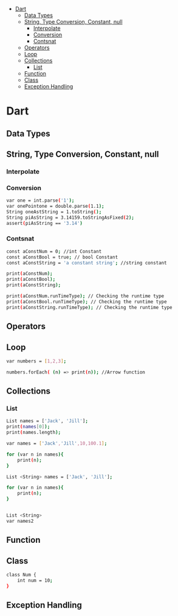 <!--ts-->
   * [Dart](#dart)
      * [Data Types](#data-types)
      * [String, Type Conversion, Constant, null](#string-type-conversion-constant-null)
         * [Interpolate](#interpolate)
         * [Conversion](#conversion)
         * [Contsnat](#contsnat)
      * [Operators](#operators)
      * [Loop](#loop)
      * [Collections](#collections)
         * [List](#list)
      * [Function](#function)
      * [Class](#class)
      * [Exception Handling](#exception-handling)

<!-- Added by: gil_diy, at: 2019-09-28T13:57+03:00 -->

<!--te-->

# Dart

## Data Types


## String, Type Conversion, Constant, null

### Interpolate

### Conversion
```bash
var one = int.parse('1');
var onePointone = double.parse(1.1);
String oneAstString = 1.toString();
String piAsString = 3.14159.toStringAsFixed(2);
assert(piAsString == '3.14')
```

### Contsnat

```bash
const aConstNum = 0; //int Constant
const aConstBool = true; // bool Constant
const aConstString = 'a constant string'; //string constant

print(aConstNum);
print(aConstBool);
print(aConstString);

print(aConstNum.runTimeType); // Checking the runtime type
print(aConstBool.runTimeType); // Checking the runtime type
print(aConstString.runTimeType); // Checking the runtime type
```





## Operators

## Loop

```bash
var numbers = [1,2,3];

numbers.forEach( (n) => print(n)); //Arrow function

```

## Collections

### List
```bash
List names = ['Jack', 'Jill'];
print(names[0]);
print(names.length);
```
```bash
var names = ['Jack','Jill',10,100.1];

for (var n in names){
	print(n);
}
```


```bash
List <String> names = ['Jack', 'Jill'];

for (var n in names){
	print(n);
}
```

```bash

List <String>
var names2
```


## Function

## Class

```bash
class Num {
	int num = 10;
}
```

## Exception Handling




